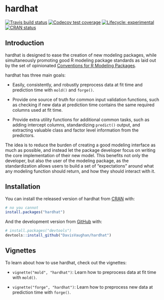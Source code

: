 
<!-- README.md is generated from README.Rmd. Please edit that file -->

# hardhat

<!-- badges: start -->

[![Travis build
status](https://travis-ci.org/DavisVaughan/hardhat.svg?branch=master)](https://travis-ci.org/DavisVaughan/hardhat)
[![Codecov test
coverage](https://codecov.io/gh/DavisVaughan/hardhat/branch/master/graph/badge.svg)](https://codecov.io/gh/DavisVaughan/hardhat?branch=master)
[![Lifecycle:
experimental](https://img.shields.io/badge/lifecycle-experimental-orange.svg)](https://www.tidyverse.org/lifecycle/#experimental)
[![CRAN
status](https://www.r-pkg.org/badges/version/hardhat)](https://cran.r-project.org/package=hardhat)
<!-- badges: end -->

## Introduction

hardhat is designed to ease the creation of new modeling packages, while
simultaneously promoting good R modeling package standards as laid out
by the set of opinionated [Conventions for R Modeling
Packages](https://tidymodels.github.io/model-implementation-principles/).

hardhat has three main goals:

  - Easily, consistently, and robustly preprocess data at fit time and
    prediction time with `mold()` and `forge()`.

  - Provide one source of truth for common input validation functions,
    such as checking if new data at prediction time contains the same
    required columns used at fit time.

  - Provide extra utility functions for additional common tasks, such as
    adding intercept columns, standardizing `predict()` output, and
    extracting valuable class and factor level information from the
    predictors.

The idea is to reduce the burden of creating a good modeling interface
as much as possible, and instead let the package developer focus on
writing the core implementation of their new model. This benefits not
only the developer, but also the user of the modeling package, as the
standardization allows users to build a set of “expectations” around
what any modeling function should return, and how they should interact
with it.

## Installation

You can install the released version of hardhat from
[CRAN](https://CRAN.R-project.org) with:

``` r
# no you cannot
install.packages("hardhat")
```

And the development version from [GitHub](https://github.com/) with:

``` r
# install.packages("devtools")
devtools::install_github("DavisVaughan/hardhat")
```

## Vignettes

To learn about how to use hardhat, check out the vignettes:

  - `vignette("mold", "hardhat")`: Learn how to preprocess data at fit
    time with `mold()`.

  - `vignette("forge", "hardhat")`: Learn how to preprocess new data at
    prediction time with `forge()`.
